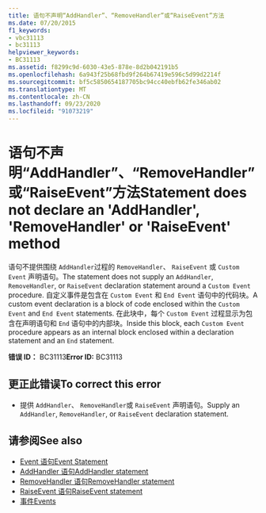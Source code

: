 ```yaml
---
title: 语句不声明“AddHandler”、“RemoveHandler”或“RaiseEvent”方法
ms.date: 07/20/2015
f1_keywords:
- vbc31113
- bc31113
helpviewer_keywords:
- BC31113
ms.assetid: f8299c9d-6030-43e5-878e-8d2b042191b5
ms.openlocfilehash: 6a943f25b68fbd9f264b67419e596c5d99d2214f
ms.sourcegitcommit: bf5c5850654187705bc94cc40ebfb62fe346ab02
ms.translationtype: MT
ms.contentlocale: zh-CN
ms.lasthandoff: 09/23/2020
ms.locfileid: "91073219"
---
```

# <a name="statement-does-not-declare-an-addhandler-removehandler-or-raiseevent-method"></a><span data-ttu-id="b8935-102">语句不声明“AddHandler”、“RemoveHandler”或“RaiseEvent”方法</span><span class="sxs-lookup"><span data-stu-id="b8935-102">Statement does not declare an 'AddHandler', 'RemoveHandler' or 'RaiseEvent' method</span></span>

<span data-ttu-id="b8935-103">语句不提供围绕 `AddHandler`过程的 `RemoveHandler`、 `RaiseEvent` 或 `Custom Event` 声明语句。</span><span class="sxs-lookup"><span data-stu-id="b8935-103">The statement does not supply an `AddHandler`, `RemoveHandler`, or `RaiseEvent` declaration statement around a `Custom Event` procedure.</span></span> <span data-ttu-id="b8935-104">自定义事件是包含在 `Custom Event` 和 `End Event` 语句中的代码块。</span><span class="sxs-lookup"><span data-stu-id="b8935-104">A custom event declaration is a block of code enclosed within the `Custom Event` and `End Event` statements.</span></span> <span data-ttu-id="b8935-105">在此块中，每个 `Custom Event` 过程显示为包含在声明语句和 `End` 语句中的内部块。</span><span class="sxs-lookup"><span data-stu-id="b8935-105">Inside this block, each `Custom Event` procedure appears as an internal block enclosed within a declaration statement and an `End` statement.</span></span>  
  
 <span data-ttu-id="b8935-106">**错误 ID：** BC31113</span><span class="sxs-lookup"><span data-stu-id="b8935-106">**Error ID:** BC31113</span></span>  
  
## <a name="to-correct-this-error"></a><span data-ttu-id="b8935-107">更正此错误</span><span class="sxs-lookup"><span data-stu-id="b8935-107">To correct this error</span></span>  
  
- <span data-ttu-id="b8935-108">提供 `AddHandler`、 `RemoveHandler`或 `RaiseEvent` 声明语句。</span><span class="sxs-lookup"><span data-stu-id="b8935-108">Supply an `AddHandler`, `RemoveHandler`, or `RaiseEvent` declaration statement.</span></span>  
  
## <a name="see-also"></a><span data-ttu-id="b8935-109">请参阅</span><span class="sxs-lookup"><span data-stu-id="b8935-109">See also</span></span>

- [<span data-ttu-id="b8935-110">Event 语句</span><span class="sxs-lookup"><span data-stu-id="b8935-110">Event Statement</span></span>](../language-reference/statements/event-statement.md)
- [<span data-ttu-id="b8935-111">AddHandler 语句</span><span class="sxs-lookup"><span data-stu-id="b8935-111">AddHandler statement</span></span>](../language-reference/statements/addhandler-statement.md)
- [<span data-ttu-id="b8935-112">RemoveHandler 语句</span><span class="sxs-lookup"><span data-stu-id="b8935-112">RemoveHandler statement</span></span>](../language-reference/statements/removehandler-statement.md)
- [<span data-ttu-id="b8935-113">RaiseEvent 语句</span><span class="sxs-lookup"><span data-stu-id="b8935-113">RaiseEvent statement</span></span>](../language-reference/statements/raiseevent-statement.md)
- [<span data-ttu-id="b8935-114">事件</span><span class="sxs-lookup"><span data-stu-id="b8935-114">Events</span></span>](../programming-guide/language-features/events/index.md)

